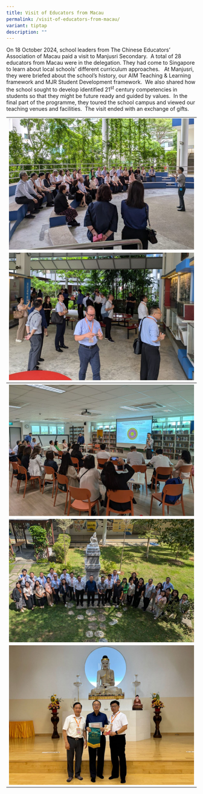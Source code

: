 ```yaml
---
title: Visit of Educators from Macau
permalink: /visit-of-educators-from-macau/
variant: tiptap
description: ""
---
```

<p>On 18 October 2024, school leaders from The Chinese Educators’ Association
of Macau paid a visit to Manjusri Secondary.&nbsp; A total of 28 educators
from Macau were in the delegation. They had come to Singapore to learn
about local schools’ different curriculum approaches.&nbsp;&nbsp; At Manjusri,
they were briefed about the school’s history, our AIM Teaching &amp; Learning
framework and MJR Student Development framework.&nbsp; We also shared how
the school sought to develop identified 21<sup>st</sup> century competencies
in students so that they might be future ready and guided by values.&nbsp;
In the final part of the programme, they toured the school campus and viewed
our teaching venues and facilities.&nbsp; The visit ended with an exchange
of gifts.</p>
<table style="minWidth: 25px">
<colgroup>
<col>
</colgroup>
<tbody>
<tr>
<td rowspan="1" colspan="1">
<div class="isomer-image-wrapper">
<img style="width: 100%" height="auto" width="100%" alt="" src="/images/Spotlight/2024 Macau/Macau_1.jpg">
</div>
</td>
</tr>
<tr>
<td rowspan="1" colspan="1">
<div class="isomer-image-wrapper">
<img style="width: 100%" height="auto" width="100%" alt="" src="/images/Spotlight/2024 Macau/Macau_2.jpg">
</div>
</td>
</tr>
<tr>
<th rowspan="1" colspan="1">
<div class="isomer-image-wrapper">
<img style="width: 100%" height="auto" width="100%" alt="" src="/images/Spotlight/2024 Macau/Macau_3.jpg">
</div>
</th>
</tr>
<tr>
<td rowspan="1" colspan="1">
<div class="isomer-image-wrapper">
<img style="width: 100%" height="auto" width="100%" alt="" src="/images/Spotlight/2024 Macau/Macau_4.jpg">
</div>
</td>
</tr>
<tr>
<td rowspan="1" colspan="1">
<div class="isomer-image-wrapper">
<img style="width: 100%" height="auto" width="100%" alt="" src="/images/Spotlight/2024 Macau/Macau_5.jpg">
</div>
</td>
</tr>
</tbody>
</table>
<p></p>
